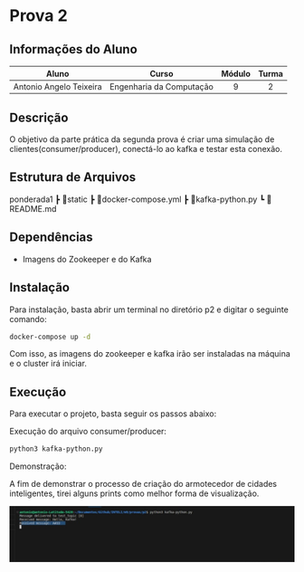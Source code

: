 # Prova 2
## Informações do Aluno  
Aluno | Curso | Módulo | Turma
:---: | :---: | :---: | :---:
Antonio Angelo Teixeira | Engenharia da Computação | 9 | 2

## Descrição
O objetivo da parte prática da segunda prova é criar uma simulação de clientes(consumer/producer), conectá-lo ao kafka e testar esta conexão.
## Estrutura de Arquivos
ponderada1
 ┣ 📜static
 ┣ 📜docker-compose.yml
 ┣ 📜kafka-python.py
 ┗ 📜README.md

## Dependências
- Imagens do Zookeeper e do Kafka

## Instalação
Para instalação, basta abrir um terminal no diretório p2 e digitar o seguinte comando:

```bash
docker-compose up -d
```

Com isso, as imagens do zookeeper e kafka irão ser instaladas na máquina e o cluster irá iniciar.

## Execução
Para executar o projeto, basta seguir os passos abaixo:

Execução do arquivo consumer/producer: 
```bash
python3 kafka-python.py
```

Demonstração:

A fim de demonstrar o processo de criação do armotecedor de cidades inteligentes, tirei alguns prints como melhor forma de visualização.

![Conexão com Kafka](../p2/static/kafka1.jpeg)

